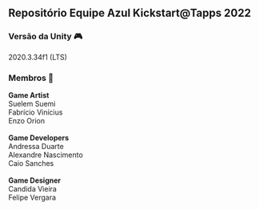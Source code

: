 ## Repositório Equipe Azul Kickstart@Tapps 2022

### Versão da Unity 🎮
2020.3.34f1 (LTS)

### Membros 🤖
<b>Game Artist</b>  
Suelem Suemi  
Fabrício Vinícius  
Enzo Orion  
<br/>
<b>Game Developers</b>  
Andressa Duarte  
Alexandre Nascimento  
Caio Sanches  
<br/>
<b>Game Designer</b>  
Candida Vieira  
Felipe Vergara
